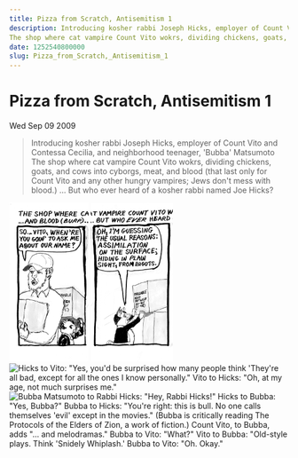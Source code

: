 ```yaml
---
title: Pizza from Scratch, Antisemitism 1
description: Introducing kosher rabbi Joseph Hicks, employer of Count Vito and Contessa Cecilia, and neighborhood teenager, 'Bubba' Matsumoto
The shop where cat vampire Count Vito wokrs, dividing chickens, goats, and cows into cyborgs, meat, and blood (that last only for Count Vito and any other hungry vampires; Jews don't mess with blood.) ... But who ever heard of a kosher rabbi named Joe Hicks?
date: 1252540800000
slug: Pizza_from_Scratch,_Antisemitism_1
---
```



# Pizza from Scratch, Antisemitism 1

Wed Sep 09 2009

> Introducing kosher rabbi Joseph Hicks, employer of Count Vito and Contessa Cecilia, and neighborhood teenager, 'Bubba' Matsumoto
The shop where cat vampire Count Vito wokrs, dividing chickens, goats, and cows into cyborgs, meat, and blood (that last only for Count Vito and any other hungry vampires; Jews don't mess with blood.) ... But who ever heard of a kosher rabbi named Joe Hicks?
        

![Rabbi Hicks says to Count Vito "So, Vito, when're you going to ask me about  our name?"](/images/2009_09_10_r1p1_PfS-AntiS1_1_.png)
![Count Vito  Rabbi Hicks: "Oh, I'm guessing the usual reasons: assimilation on the surface; hiding in plain sight, from bigots."](/images/2009_09_10_r1p2_PfS-AntiS1_2_.png)
![Hicks to Vito: "Yes, you'd be surprised how many people think 'They're all bad, except for all the ones I know personally."
Vito to Hicks: "Oh, at my age, not much surprises me."](/images/2009_09_10_r1p3_PfS-AntiS1_3_.png)
![Bubba Matsumoto to Rabbi Hicks: "Hey, Rabbi Hicks!"
Hicks to  Bubba: "Yes, Bubba?"
Bubba to Hicks:  "You're right: this is bull. No one calls themselves 'evil' except in the movies." (Bubba is critically reading The Protocols of the Elders of  Zion, a work of fiction.)
Count Vito, to Bubba, adds "... and melodramas."
Bubba to Vito: "What?"
Vito to Bubba: "Old-style plays. Think 'Snidely Whiplash.'
Bubba to Vito: "Oh. Okay."](/images/2009_09_10_r1p4_PfS-AntiS1_4_.png)
